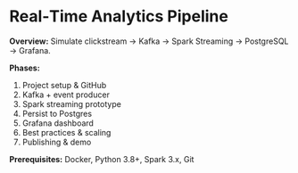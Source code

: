 # Real‑Time Analytics Pipeline

**Overview:** Simulate clickstream → Kafka → Spark Streaming → PostgreSQL → Grafana.

**Phases:**  
1. Project setup & GitHub  
2. Kafka + event producer  
3. Spark streaming prototype  
4. Persist to Postgres  
5. Grafana dashboard  
6. Best practices & scaling  
7. Publishing & demo

**Prerequisites:** Docker, Python 3.8+, Spark 3.x, Git
